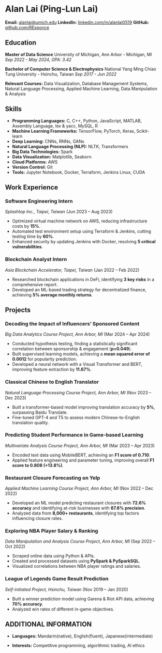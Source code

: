 # Alan Lai (Ping-Lun Lai)

<!-- **Location:** San Francisco, CA
**Phone:** (734) 450-6975 -->
**Email:** alanlai@umich.edu
**LinkedIn:** [linkedin.com/in/alanlai0519](https://linkedin.com/in/alanlai0519)
**GitHub:** [github.com/REsponce](https://github.com/REsponce)

## Education

**Master of Data Science**
University of Michigan, Ann Arbor - Michigan, MI
*Sep 2022 - May 2024, GPA: 3.42*

**Bachelor of Computer Science & Electrophysics**
National Yang Ming Chiao Tung University - Hsinchu, Taiwan
*Sep 2017 - Jun 2022*

**Relevant Courses:** Data Visualization, Database Management Systems, Natural Language Processing, Applied Machine Learning, Data Manipulation & Analysis

## Skills

- **Programming Languages:** C, C++, Python, JavaScript, MATLAB, Assembly Language, lex & yacc, MySQL, R
- **Machine Learning Frameworks:** TensorFlow, PyTorch, Keras, Scikit-learn
- **Deep Learning:** CNNs, RNNs, GANs
- **Natural Language Processing (NLP):** NLTK, Transformers
- **Big Data Technologies:** Spark
- **Data Visualization:** Matplotlib, Seaborn
- **Cloud Platforms:** AWS
- **Version Control:** Git
- **Tools:** Jupyter Notebook, Docker, Terraform, Jenkins Linux, CUDA

## Work Experience

### Software Engineering Intern  
*Splashtop Inc., Taipei, Taiwan* (Jun 2023 – Aug 2023)  
- Optimized virtual machine network on AWS, reducing infrastructure costs by **15%**.  
- Automated test environment setup using Terraform & Jenkins, cutting testing time by **60%**.  
- Enhanced security by updating Jenkins with Docker, resolving **5 critical vulnerabilities**.  

### Blockchain Analyst Intern  
*Asia Blockchain Accelerator, Taipei, Taiwan* (Jan 2022 – Feb 2022)  
- Researched blockchain applications in DeFi, identifying **3 key risks** in a comprehensive report.  
- Developed an ML-based trading strategy for decentralized finance, achieving **5% average monthly returns**.  

## Projects

### Decoding the Impact of Influencers’ Sponsored Content  
*Big Data Analytics Course Project, Ann Arbor, MI* (Mar 2024 – Apr 2024)  
- Conducted hypothesis testing, finding a statistically significant correlation between sponsorship & engagement (**p=0.049**).  
- Built supervised learning models, achieving a **mean squared error of 0.0012** for popularity prediction.  
- Developed a neural network with a Visual Transformer and BERT, improving feature extraction by **11.67%**.  

### Classical Chinese to English Translator  
*Natural Language Processing Course Project, Ann Arbor, MI* (Nov 2023 – Dec 2023)  
- Built a transformer-based model improving translation accuracy by **5%**, surpassing Baidu Translate.  
- Fine-tuned GPT-4 and T5 to assess modern Chinese-to-English translation quality.  

### Predicting Student Performance in Game-based Learning  
*Multivariate Analysis Course Project, Ann Arbor, MI* (Mar 2023 – Apr 2023)  
- Encoded text data using MobileBERT, achieving an **F1 score of 0.710**.  
- Applied feature engineering and parameter tuning, improving overall **F1 score to 0.808 (+13.8%)**.  

### Restaurant Closure Forecasting on Yelp  
*Applied Machine Learning Course Project, Ann Arbor, MI* (Nov 2022 – Dec 2022)  
- Developed an ML model predicting restaurant closures with **72.6% accuracy** and identifying at-risk businesses with **87.8% precision**.  
- Analyzed data from **8,000+ restaurants**, identifying top factors influencing closure rates.  

### Exploring NBA Player Salary & Ranking  
*Data Manipulation and Analysis Course Project, Ann Arbor, MI* (Sep 2022 – Oct 2022)  
- Scraped online data using Python & APIs.  
- Created and processed datasets using **PySpark & PySparkSQL**.  
- Visualized correlations between NBA player ratings and salaries.  

### League of Legends Game Result Prediction  
*Self-initiated Project, Hsinchu, Taiwan* (Nov 2019 – Jan 2020)  
- Built a winner prediction model using Garena & Riot API data, achieving **70% accuracy**.  
- Analyzed win rates of different in-game objectives.  

## ADDITIONAL INFORMATION

- **Languages:** Mandarin(native), English(fluent), Japanese(intermediate)
<!-- - **Certifications:** AWS Certified Cloud Practitioner (Pending)  -->
- **Interests:** Competitive programming, algorithmic trading, AI ethics

